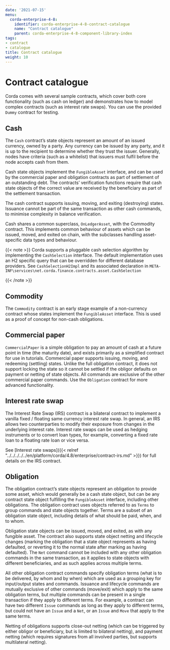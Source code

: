 ```yaml
---
date: '2021-07-15'
menu:
  corda-enterprise-4-8:
    identifier: corda-enterprise-4-8-contract-catalogue
    name: "Contract catalogue"
    parent: corda-enterprise-4-8-component-library-index
tags:
- contract
- catalogue
title: Contract catalogue
weight: 10
---
```



# Contract catalogue

Corda comes with several sample contracts, which cover both core functionality (such as cash on ledger) and
demonstrates how to model complex contracts (such as interest rate swaps). You can use the provided `Dummy` contract for testing.


## Cash

The `Cash` contract’s state objects represent an amount of an issued currency, owned by a party. Any currency
can be issued by any party, and it is up to the recipient to determine whether they trust the issuer. Generally, nodes
have criteria (such as a whitelist) that issuers must fulfil before the node accepts cash from them.

Cash state objects implement the `FungibleAsset` interface, and can be used by the commercial paper and obligation
contracts as part of settlement of an outstanding debt. The contracts’ verification functions require that cash state
objects of the correct value are received by the beneficiary as part of the settlement transaction.

The cash contract supports issuing, moving, and exiting (destroying) states. Issuance cannot be part
of the same transaction as other cash commands, to minimise complexity in balance verification.

Cash shares a common superclass, `OnLedgerAsset`, with the Commodity contract. This implements common behaviour of
assets which can be issued, moved, and exited on chain, with the subclasses handling asset-specific data types and
behaviour.

{{< note >}}
Corda supports a pluggable cash selection algorithm by implementing the `CashSelection` interface.
The default implementation uses an H2 specific query that can be overridden for different database providers.
See `CashSelectionH2Impl` and its associated declaration in
`META-INF\services\net.corda.finance.contracts.asset.CashSelection`

{{< /note >}}

## Commodity

The `Commodity` contract is an early stage example of a non-currency contract whose states implement the `FungibleAsset`
interface. This is used as a proof of concept for non-cash obligations.


## Commercial paper

`CommercialPaper` is a simple obligation to pay an amount of cash at a future point in time (the maturity
date), and exists primarily as a simplified contract for use in tutorials. Commercial paper supports issuing, moving,
and redeeming (settling) states. Unlike the full obligation contract, it does not support locking the state so it cannot
be settled if the obligor defaults on payment or netting of state objects. All commands are exclusive of the other
commercial paper commands. Use the `Obligation` contract for more advanced functionality.


## Interest rate swap

The Interest Rate Swap (IRS) contract is a bilateral contract to implement a vanilla fixed / floating same currency
interest rate swap. In general, an IRS allows two counterparties to modify their exposure from changes in the underlying
interest rate. Interest rate swaps can be used as hedging instruments or to convert loan types, for example, converting a fixed rate loan to a floating rate loan or vice versa.

See [Interest rate swaps]({{< relref "../../../../../en/platform/corda/4.8/enterprise/contract-irs.md" >}}) for full details on the IRS contract.


## Obligation

The obligation contract’s state objects represent an obligation to provide some asset, which would generally be a
cash state object, but can be any contract state object fulfilling the `FungibleAsset` interface, including other
obligations. The obligation contract uses objects referred to as `Terms` to group commands and state objects together.
Terms are a subset of an obligation state object, including details of what should be paid, when, and to whom.

Obligation state objects can be issued, moved, and exited, as with any fungible asset. The contract also supports state
object netting and lifecycle changes (marking the obligation that a state object represents as having defaulted, or
reverting it to the normal state after marking as having defaulted). The `Net` command cannot be included with any
other obligation commands in the same transaction, as it applies to state objects with different beneficiaries, and
as such applies across multiple terms.

All other obligation contract commands specify obligation terms (what is to be delivered, by whom and by when)
which are used as a grouping key for input/output states and commands. Issuance and lifecycle commands are mutually
exclusive of other commands (move/exit) which apply to the same obligation terms, but multiple commands can be present
in a single transaction if they apply to different terms. For example, a contract can have two different `Issue`
commands as long as they apply to different terms, but could not have an `Issue` and a `Net`, or an `Issue` and
`Move` that apply to the same terms.

Netting of obligations supports close-out netting (which can be triggered by either obligor or beneficiary, but is
limited to bilateral netting), and payment netting (which requires signatures from all involved parties, but supports
multilateral netting).
